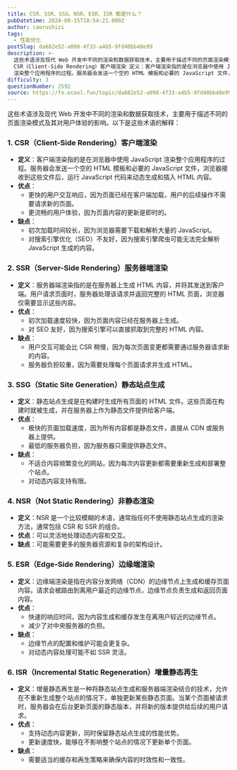 ```yaml
---
title: CSR、SSR、SSG、NSR、ESR、ISR 都是什么？
pubDatetime: 2024-08-15T18:54:21.000Z
author: caorushizi
tags:
  - 性能优化
postSlug: da682e52-a098-4f33-a4b5-9fd40bb48e99
description: >-
  这些术语涉及现代 Web 开发中不同的渲染和数据获取技术，主要用于描述不同的页面渲染模式及其对用户体验的影响。以下是这些术语的解释： 1.
  CSR（Client-Side Rendering）客户端渲染 定义：客户端渲染指的是在浏览器中使用 JavaScript
  渲染整个应用程序的过程。服务器会发送一个空的 HTML 模板和必要的 JavaScript 文件，浏览器接收到这些文件后，运行 Java
difficulty: 3
questionNumber: 2592
source: https://fe.ecool.fun/topic/da682e52-a098-4f33-a4b5-9fd40bb48e99
---
```


这些术语涉及现代 Web 开发中不同的渲染和数据获取技术，主要用于描述不同的页面渲染模式及其对用户体验的影响。以下是这些术语的解释：

### **1. CSR（Client-Side Rendering）客户端渲染**

- **定义**：客户端渲染指的是在浏览器中使用 JavaScript 渲染整个应用程序的过程。服务器会发送一个空的 HTML 模板和必要的 JavaScript 文件，浏览器接收到这些文件后，运行 JavaScript 代码来动态生成和插入 HTML 内容。
- **优点**：
  - 更快的用户交互响应，因为页面已经在客户端加载，用户的后续操作不需要请求新的页面。
  - 更流畅的用户体验，因为页面内容的更新是即时的。
- **缺点**：
  - 初次加载时间较长，因为浏览器需要下载和解析大量的 JavaScript。
  - 对搜索引擎优化（SEO）不友好，因为搜索引擎爬虫可能无法完全解析 JavaScript 生成的内容。

### **2. SSR（Server-Side Rendering）服务器端渲染**

- **定义**：服务器端渲染指的是在服务器上生成 HTML 内容，并将其发送到客户端。用户请求页面时，服务器处理该请求并返回完整的 HTML 页面，浏览器仅需要显示这些内容。
- **优点**：
  - 初次加载速度较快，因为页面内容已经在服务器上生成。
  - 对 SEO 友好，因为搜索引擎可以直接抓取到完整的 HTML 内容。
- **缺点**：
  - 用户交互可能会比 CSR 稍慢，因为每次页面变更都需要通过服务器请求新的内容。
  - 服务器负担较重，因为需要处理每个页面请求并生成 HTML。

### **3. SSG（Static Site Generation）静态站点生成**

- **定义**：静态站点生成是在构建时生成所有页面的 HTML 文件。这些页面在构建时就被生成，并在服务器上作为静态文件提供给客户端。
- **优点**：
  - 极快的页面加载速度，因为所有内容都是静态文件，直接从 CDN 或服务器上提供。
  - 最低的服务器负担，因为服务器只需提供静态文件。
- **缺点**：
  - 不适合内容频繁变化的网站，因为每次内容更新都需要重新生成和部署整个站点。
  - 对动态内容支持有限。

### **4. NSR（Not Static Rendering）非静态渲染**

- **定义**：NSR 是一个比较模糊的术语，通常指任何不使用静态站点生成的渲染方法，通常包括 CSR 和 SSR 的组合。
- **优点**：可以灵活地处理动态内容和交互。
- **缺点**：可能需要更多的服务器资源和复杂的架构设计。

### **5. ESR（Edge-Side Rendering）边缘端渲染**

- **定义**：边缘端渲染是指在内容分发网络（CDN）的边缘节点上生成和缓存页面内容。请求会被路由到离用户最近的边缘节点，边缘节点负责生成和返回页面内容。
- **优点**：
  - 快速的响应时间，因为内容生成和缓存发生在离用户较近的边缘节点。
  - 减少了对中央服务器的负担。
- **缺点**：
  - 边缘节点的配置和维护可能会更复杂。
  - 对动态内容处理可能不如 SSR 灵活。

### **6. ISR（Incremental Static Regeneration）增量静态再生**

- **定义**：增量静态再生是一种将静态站点生成和服务器端渲染结合的技术，允许在不重新生成整个站点的情况下，单独更新某些静态页面。当某个页面被请求时，服务器会在后台更新页面的静态版本，并将新的版本提供给后续的用户请求。
- **优点**：
  - 支持动态内容更新，同时保留静态站点生成的性能优势。
  - 更新速度快，能够在不影响整个站点的情况下更新单个页面。
- **缺点**：
  - 需要适当的缓存和再生策略来确保内容的时效性和一致性。
